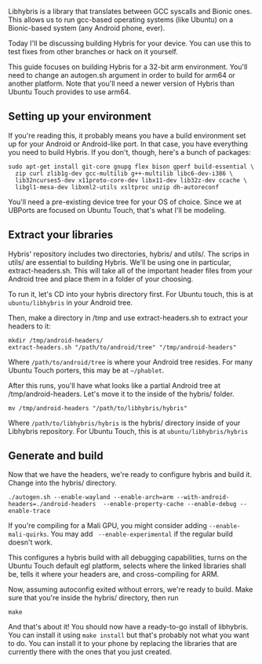 Libhybris is a library that translates between GCC syscalls and Bionic ones. This allows us to run gcc-based operating systems (like Ubuntu) on a Bionic-based system (any Android phone, ever).

Today I'll be discussing building Hybris for your device. You can use this to test fixes from other branches or hack on it yourself.

This guide focuses on building Hybris for a 32-bit arm environment. You'll need to change an autogen.sh argument in order to build for arm64 or another platform. Note that you'll need a newer version of Hybris than Ubuntu Touch provides to use arm64.

## Setting up your environment

If you're reading this, it probably means you have a build environment set up for your Android or Android-like port. In that case, you have everything you need to build Hybris. If you don't, though, here's a bunch of packages:

```
sudo apt-get install git-core gnupg flex bison gperf build-essential \
  zip curl zlib1g-dev gcc-multilib g++-multilib libc6-dev-i386 \
  lib32ncurses5-dev x11proto-core-dev libx11-dev lib32z-dev ccache \
  libgl1-mesa-dev libxml2-utils xsltproc unzip dh-autoreconf
```

You'll need a pre-existing device tree for your OS of choice. Since we at UBPorts are focused on Ubuntu Touch, that's what I'll be modeling.

## Extract your libraries

Hybris' repository includes two directories, hybris/ and utils/. The scrips in utils/ are essential to building Hybris. We'll be using one in particular, extract-headers.sh. This will take all of the important header files from your Android tree and place them in a folder of your choosing.

To run it, let's CD into your hybris directory first. For Ubuntu touch, this is at `ubuntu/libhybris` in your Android tree.

Then, make a directory in /tmp and use extract-headers.sh to extract your headers to it:

```
mkdir /tmp/android-headers/
extract-headers.sh "/path/to/android/tree" "/tmp/android-headers"
```

Where `/path/to/android/tree` is where your Android tree resides. For many Ubuntu Touch porters, this may be at `~/phablet`.

After this runs, you'll have what looks like a partial Android tree at /tmp/android-headers. Let's move it to the inside of the hybris/ folder.

```
mv /tmp/android-headers "/path/to/libhybris/hybris"
```

Where `/path/to/libhybris/hybris` is the hybris/ directory inside of your Libhybris repository. For Ubuntu Touch, this is at `ubuntu/libhybris/hybris`


## Generate and build

Now that we have the headers, we're ready to configure hybris and build it. Change into the hybris/ directory.

```
./autogen.sh --enable-wayland --enable-arch=arm --with-android-headers=./android-headers  --enable-property-cache --enable-debug --enable-trace
```

If you're compiling for a Mali GPU, you might consider adding `--enable-mali-quirks`. You may add ` --enable-experimental` if the regular build doesn't work.

This configures a hybris build with all debugging capabilities, turns on the Ubuntu Touch default egl platform, selects where the linked libraries shall be, tells it where your headers are, and cross-compiling for ARM.

Now, assuming autoconfig exited without errors, we're ready to build. Make sure that you're inside the hybris/ directory, then run

```
make
```

And that's about it! You should now have a ready-to-go install of libhybris. You can install it using `make install` but that's probably not what you want to do. You can install it to your phone by replacing the libraries that are currently there with the ones that you just created.